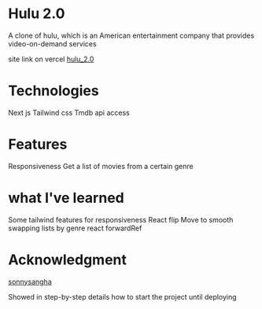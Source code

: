 # Hulu 2.0

 A clone of hulu, which is an American entertainment company that provides video-on-demand services

 site link on vercel [hulu_2.0](https://hulu-2-0-omega.vercel.app/)

# Technologies

 Next js
 Tailwind css
 Tmdb api access

# Features 

 Responsiveness
 Get a list of movies from a certain genre

# what I've learned

 Some tailwind features for responsiveness
 React flip Move to smooth swapping lists by genre
 react forwardRef

# Acknowledgment

 [sonnysangha](https://github.com/sonnysangha)

 Showed in step-by-step details how to start the project until deploying